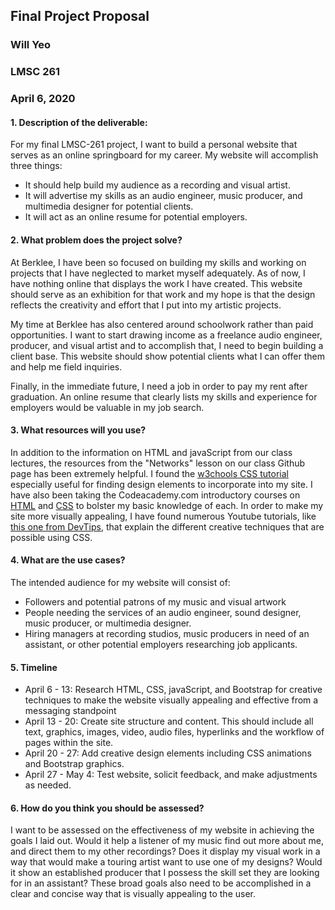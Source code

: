 ## Final Project Proposal
### Will Yeo
### LMSC 261
### April 6, 2020

#### 1. Description of the deliverable:

For my final LMSC-261 project, I want to build a personal website that serves as an online springboard for my career. My website will accomplish three things:

  - It should help build my audience as a recording and visual artist.
  - It will advertise my skills as an audio engineer, music producer, and multimedia designer for potential clients.
  - It will act as an online resume for potential employers.

#### 2. What problem does the project solve?

At Berklee, I have been so focused on building my skills and working on projects that I have neglected to market myself adequately. As of now, I have nothing online that displays the work I have created. This website should serve as an exhibition for that work and my hope is that the design reflects the creativity and effort that I put into my artistic projects.

My time at Berklee has also centered around schoolwork rather than paid opportunities. I want to start drawing income as a freelance audio engineer, producer, and visual artist and to accomplish that, I need to begin building a client base. This website should show potential clients what I can offer them and help me field inquiries.

Finally, in the immediate future, I need a job in order to pay my rent after graduation. An online resume that clearly lists my skills and experience for employers would be valuable in my job search.

#### 3. What resources will you use?

In addition to the information on HTML and javaScript from our class lectures, the resources from the "Networks" lesson on our class Github page has been extremely helpful. I found the [w3chools CSS tutorial](https://www.w3schools.com/css/default.asp) especially useful for finding design elements to incorporate into my site. I have also been taking the Codeacademy.com introductory courses on [HTML](https://www.codecademy.com/learn/learn-html) and [CSS](https://www.codecademy.com/learn/learn-css) to bolster my basic knowledge of each. In order to make my site more visually appealing, I have found numerous Youtube tutorials, like [this one from DevTips](https://www.youtube.com/watch?v=8kK-cA99SA0), that explain the different creative techniques that are possible using CSS.

#### 4. What are the use cases?

The intended audience for my website will consist of:

  - Followers and potential patrons of my music and visual artwork
  - People needing the services of an audio engineer, sound designer, music producer, or multimedia designer.
  - Hiring managers at recording studios, music producers in need of an assistant, or other potential employers researching job applicants.

#### 5. Timeline
- April 6 - 13: Research HTML, CSS, javaScript, and Bootstrap for creative techniques to make the website visually appealing and effective from a messaging standpoint
- April 13 - 20: Create site structure and content. This should include all text, graphics, images, video, audio files, hyperlinks and the workflow of pages within the site.
- April 20 - 27: Add creative design elements including CSS animations and Bootstrap graphics.
- April 27 - May 4: Test website, solicit feedback, and make adjustments as needed.

#### 6. How do you think you should be assessed?

I want to be assessed on the effectiveness of my website in achieving the goals I laid out. Would it help a listener of my music find out more about me, and direct them to my other recordings? Does it display my visual work in a way that would make a touring artist want to use one of my designs? Would it show an established producer that I possess the skill set they are looking for in an assistant? These broad goals also need to be accomplished in a clear and concise way that is visually appealing to the user.
